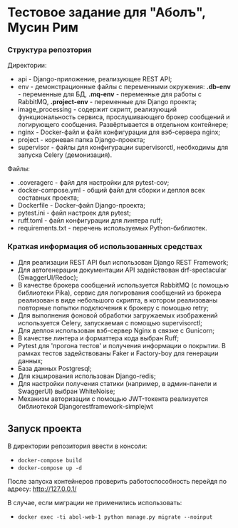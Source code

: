 # Тестовое задание для "Аболъ", Мусин Рим
### Структура репозтория

Директории:
- api - Django-приложение, реализующее REST API;
- env - демонстрационные файлы с переменными окружения: **.db-env** - переменные для БД, **.mq-env** - переменные для работы с RabbitMQ, **.project-env** - переменные для Django проекта;
- image_processing - содержит скрипт, реализующий функциональность сервиса, прослушивающего брокер сообщений и логирующего сообщения. Развёртывается в отдельном контейнере;
- nginx - Docker-файл и файл конфигурации для вэб-сервера nginx;
- project - корневая папка Django-проекта;
- supervisor - файлы для конфигурации supervisorctl, необходимы для запуска Celery (демонизация).

Файлы:
- .coveragerc - файл для настройки для pytest-cov; 
- docker-compose.yml - общий файл для сборки и деплоя всех составных проекта;
- Dockerfile - Docker-файл Django-проекта;
- pytest.ini - файл настроек для pytest;
- ruff.toml - файл конфигурации для линтера ruff;
- requirements.txt - перечень используемых Python-библиотек.

### Краткая информация об использованных средствах
- Для реализации REST API был использован Django REST Framework;
- Для автогенерации документации API задействован drf-spectacular (SwaggerUI/Redoc);
- В качестве брокера сообщений используется RabbitMQ (с помощью библиотеки Pika), сервис для логирования сообщений из брокера реализован в виде небольшого скрипта, в котором реализованы повторные попытки подключения к брокеру с помощью retry;
- Для выполнения фоновой обработки загружаемых изображений используется Celery, запускаемая с помощью supervisorctl;
- Для деплоя использован вэб-сервер Nginx в связке с Gunicorn;
- В качестве линтера и форматтера кода выбран Ruff;
- Pytest для 'прогона тестов' и получения информации о покрытии. В рамках тестов задействованы Faker и Factory-boy для генерации данных;
- База данных Postgresql;
- Для кэширования использован Django-redis;
- Для настройки получения статики (например, в админ-панели и SwaggerUI) выбран WhiteNoise;
- Механизм авторизации с помощью JWT-токента реализуется библиотекой Djangorestframework-simplejwt


## Запуск проекта
В директории репозитория ввести в консоли:
- `docker-compose build`
- `docker-compose up -d`

После запуска контейнеров проверить работоспособность перейдя по адресу: http://127.0.0.1/

В случае, если миграции не применились использовать:
- `docker exec -ti abol-web-1 python manage.py migrate --noinput`



